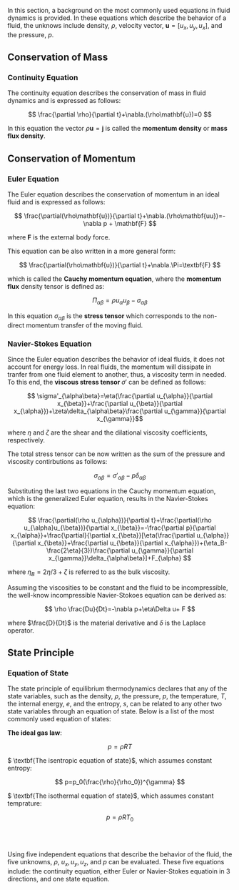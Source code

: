 In this section, a background on the most commonly used equations in fluid dynamics is provided.
In these equations which describe the behavior of a fluid, the unknows include density, $\rho$, velocity vector, $\textbf{u}=[u_x,u_y,u_x]$, and the pressure, $p$.

## Conservation of Mass
### Continuity Equation

The continuity equation describes the conservation of mass in fluid dynamics and is expressed as follows:

$$ \frac{\partial \rho}{\partial t}+\nabla.(\rho\mathbf{u})=0 $$

In this equation the vector $\rho\mathbf{u}=\mathbf{j}$ is called the $\textbf{momentum density}$ or $\textbf{mass flux density}$.

## Conservation of Momentum
### Euler Equation

The Euler equation describes the conservation of momentum in an ideal fluid and is expressed as follows:

$$ \frac{\partial(\rho\mathbf{u})}{\partial t}+\nabla.(\rho\mathbf{uu})=-\nabla p + \mathbf{F} $$

where $\textbf{F}$ is the external body force.

This equation can be also written in a more general form:

$$ \frac{\partial(\rho\mathbf{u})}{\partial t}+\nabla.\Pi=\textbf{F} $$

which is called the $\textbf{Cauchy momentum equation}$, where the $\textbf{momentum flux}$ density tensor is defined as:

$$ \Pi_{\alpha\beta}=\rho u_{\alpha}u_{\beta}-\sigma_{\alpha\beta} $$

In this equation $\sigma_{\alpha\beta}$ is the $\textbf{stress tensor}$ which corresponds to the non-direct momentum transfer of the moving fluid.

### Navier-Stokes Equation

Since the Euler equation describes the behavior of ideal fluids, it does not account for energy loss. In real fluids, the momentum will dissipate in tranfer from one fluid element to another, thus, a viscosity term in needed. To this end, the $\textbf{viscous stress tensor $\sigma'$}$ can be defined as follows:

$$ \sigma'_{\alpha\beta}=\eta(\frac{\partial u_{\alpha}}{\partial x_{\beta}}+\frac{\partial u_{\beta}}{\partial x_{\alpha}})+\zeta\delta_{\alpha\beta}\frac{\partial u_{\gamma}}{\partial x_{\gamma}}$$

where $\eta$ and $\zeta$ are the shear and the dilational viscosity coefficients, respectively.

The total stress tensor can be now written as the sum of the pressure and viscosity contirbutions as follows:

$$ \sigma_{\alpha\beta}=\sigma'_{\alpha\beta}-p\delta_{\alpha\beta} $$

Substituting the last two equations in the Cauchy momentum equation, which is the generalized Euler equation, results in the Navier-Stokes equation:

$$ \frac{\partial(\rho u_{\alpha})}{\partial t}+\frac{\partial(\rho u_{\alpha}u_{\beta})}{\partial x_{\beta}}=-\frac{\partial p}{\partial x_{\alpha}}+\frac{\partial}{\partial x_{\beta}}[\eta(\frac{\partial u_{\alpha}}{\partial x_{\beta}}+\frac{\partial u_{\beta}}{\partial x_{\alpha}})+(\eta_B-\frac{2\eta}{3})\frac{\partial u_{\gamma}}{\partial x_{\gamma}}\delta_{\alpha\beta}]+F_{\alpha} $$ 

where $\eta_B = 2\eta/3 +\zeta$ is referred to as the bulk viscosity.

Assuming the viscosities to be constant and the fluid to be incompressible, the well-know incompressible Navier-Stokoes equation can be derived as:

$$ \rho \frac{Du}{Dt}=-\nabla p+\eta\Delta u+ F $$ 

where $\frac{D}{Dt}$ is the material derivative and $\delta$ is the Laplace operator.

## State Principle
### Equation of State

The state principle of equilibrium thermodynamics declares that any of the state variables, such as the density, $\rho$, the pressure, $p$, the temperature, $T$, the internal energy, $e$, and the entropy, $s$, can be related to any other two state variables through an equation of state. Below is a list of the most commonly used equation of states:

$\textbf{The ideal gas law}$:

$$ p=\rho RT $$

$ \textbf{The isentropic equation of state}$, which assumes constant entropy:

$$ p=p_0(\frac{\rho}{\rho_0})^{\gamma} $$

$ \textbf{The isothermal equation of state}$, which assumes constant temprature:

$$ p=\rho RT_0 $$

<br/><br/>

Using five independent equations that describe the behavior of the fluid, the five unknowns, $\rho$, $u_x, u_y, u_z$, and $p$ can be evaluated. These five equations include: the continuity equation, either Euler or Navier-Stokes equatioin in 3 directions, and one state equation. 
